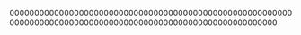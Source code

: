 
000000000000000000000000000000000000000000000000000000000000000000000000000000000000000000000000000000000000000






















